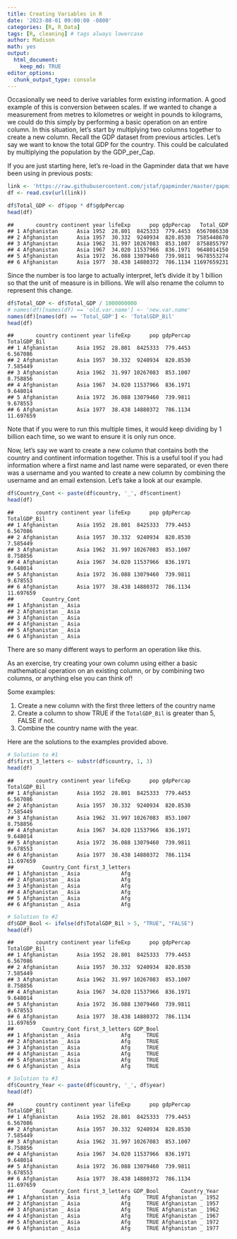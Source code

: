 ```yaml
---
title: Creating Variables in R
date: '2023-08-01 09:00:00 -0800'
categories: [R, R_Data]
tags: [R, cleaning] # tags always lowercase
author: Madison
math: yes
output:
  html_document:
    keep_md: TRUE
editor_options:
  chunk_output_type: console
---
```





Occasionally we need to derive variables form existing information. A good example of this is conversion between scales. If we wanted to change a measurement from metres to kilometres or weight in pounds to kilograms, we could do this simply by performing a basic operation on an entire column. In this situation, let’s start by multiplying two columns together to create a new column. Recall the GDP dataset from previous articles. Let’s say we want to know the total GDP for the country. This could be calculated by multiplying the population by the GDP_per_Cap.

If you are just starting here, let’s re-load in the Gapminder data that we have been using in previous posts:


``` r
link <- 'https://raw.githubusercontent.com/jstaf/gapminder/master/gapminder/gapminder.csv'
df <- read.csv(url(link))
```


``` r
df$Total_GDP <- df$pop * df$gdpPercap
head(df)
```

```
##       country continent year lifeExp      pop gdpPercap   Total_GDP
## 1 Afghanistan      Asia 1952  28.801  8425333  779.4453  6567086330
## 2 Afghanistan      Asia 1957  30.332  9240934  820.8530  7585448670
## 3 Afghanistan      Asia 1962  31.997 10267083  853.1007  8758855797
## 4 Afghanistan      Asia 1967  34.020 11537966  836.1971  9648014150
## 5 Afghanistan      Asia 1972  36.088 13079460  739.9811  9678553274
## 6 Afghanistan      Asia 1977  38.438 14880372  786.1134 11697659231
```

Since the number is too large to actually interpret, let’s divide it by 1 billion so that the unit of measure is in billions. We will also rename the column to represent this change.


``` r
df$Total_GDP <- df$Total_GDP / 1000000000
# names(df)[names(df) == 'old.var.name'] <- 'new.var.name'
names(df)[names(df) == 'Total_GDP'] <- 'TotalGDP_Bil'
head(df)
```

```
##       country continent year lifeExp      pop gdpPercap TotalGDP_Bil
## 1 Afghanistan      Asia 1952  28.801  8425333  779.4453     6.567086
## 2 Afghanistan      Asia 1957  30.332  9240934  820.8530     7.585449
## 3 Afghanistan      Asia 1962  31.997 10267083  853.1007     8.758856
## 4 Afghanistan      Asia 1967  34.020 11537966  836.1971     9.648014
## 5 Afghanistan      Asia 1972  36.088 13079460  739.9811     9.678553
## 6 Afghanistan      Asia 1977  38.438 14880372  786.1134    11.697659
```

Note that if you were to run this multiple times, it would keep dividing by 1 billion each time, so we want to ensure it is only run once.

Now, let’s say we want to create a new column that contains both the country and continent information together. This is a useful tool if you had information where a first name and last name were separated, or even there was a username and you wanted to create a new column by combining the username and an email extension. Let’s take a look at our example.


``` r
df$Country_Cont <- paste(df$country, '_', df$continent)
head(df)
```

```
##       country continent year lifeExp      pop gdpPercap TotalGDP_Bil
## 1 Afghanistan      Asia 1952  28.801  8425333  779.4453     6.567086
## 2 Afghanistan      Asia 1957  30.332  9240934  820.8530     7.585449
## 3 Afghanistan      Asia 1962  31.997 10267083  853.1007     8.758856
## 4 Afghanistan      Asia 1967  34.020 11537966  836.1971     9.648014
## 5 Afghanistan      Asia 1972  36.088 13079460  739.9811     9.678553
## 6 Afghanistan      Asia 1977  38.438 14880372  786.1134    11.697659
##         Country_Cont
## 1 Afghanistan _ Asia
## 2 Afghanistan _ Asia
## 3 Afghanistan _ Asia
## 4 Afghanistan _ Asia
## 5 Afghanistan _ Asia
## 6 Afghanistan _ Asia
```

There are so many different ways to perform an operation like this.

As an exercise, try creating your own column using either a basic mathematical operation on an existing column, or by combining two columns, or anything else you can think of!

Some examples:

1. Create a new column with the first three letters of the country name
2. Create a column to show TRUE if the `TotalGDP_Bil` is greater than 5, FALSE if not.
3. Combine the country name with the year.

Here are the solutions to the examples provided above.


``` r
# Solution to #1
df$first_3_letters <- substr(df$country, 1, 3)
head(df)
```

```
##       country continent year lifeExp      pop gdpPercap TotalGDP_Bil
## 1 Afghanistan      Asia 1952  28.801  8425333  779.4453     6.567086
## 2 Afghanistan      Asia 1957  30.332  9240934  820.8530     7.585449
## 3 Afghanistan      Asia 1962  31.997 10267083  853.1007     8.758856
## 4 Afghanistan      Asia 1967  34.020 11537966  836.1971     9.648014
## 5 Afghanistan      Asia 1972  36.088 13079460  739.9811     9.678553
## 6 Afghanistan      Asia 1977  38.438 14880372  786.1134    11.697659
##         Country_Cont first_3_letters
## 1 Afghanistan _ Asia             Afg
## 2 Afghanistan _ Asia             Afg
## 3 Afghanistan _ Asia             Afg
## 4 Afghanistan _ Asia             Afg
## 5 Afghanistan _ Asia             Afg
## 6 Afghanistan _ Asia             Afg
```


``` r
# Solution to #2
df$GDP_Bool <- ifelse(df$TotalGDP_Bil > 5, "TRUE", "FALSE")
head(df)
```

```
##       country continent year lifeExp      pop gdpPercap TotalGDP_Bil
## 1 Afghanistan      Asia 1952  28.801  8425333  779.4453     6.567086
## 2 Afghanistan      Asia 1957  30.332  9240934  820.8530     7.585449
## 3 Afghanistan      Asia 1962  31.997 10267083  853.1007     8.758856
## 4 Afghanistan      Asia 1967  34.020 11537966  836.1971     9.648014
## 5 Afghanistan      Asia 1972  36.088 13079460  739.9811     9.678553
## 6 Afghanistan      Asia 1977  38.438 14880372  786.1134    11.697659
##         Country_Cont first_3_letters GDP_Bool
## 1 Afghanistan _ Asia             Afg     TRUE
## 2 Afghanistan _ Asia             Afg     TRUE
## 3 Afghanistan _ Asia             Afg     TRUE
## 4 Afghanistan _ Asia             Afg     TRUE
## 5 Afghanistan _ Asia             Afg     TRUE
## 6 Afghanistan _ Asia             Afg     TRUE
```


``` r
# Solution to #3
df$Country_Year <- paste(df$country, '_', df$year)
head(df)
```

```
##       country continent year lifeExp      pop gdpPercap TotalGDP_Bil
## 1 Afghanistan      Asia 1952  28.801  8425333  779.4453     6.567086
## 2 Afghanistan      Asia 1957  30.332  9240934  820.8530     7.585449
## 3 Afghanistan      Asia 1962  31.997 10267083  853.1007     8.758856
## 4 Afghanistan      Asia 1967  34.020 11537966  836.1971     9.648014
## 5 Afghanistan      Asia 1972  36.088 13079460  739.9811     9.678553
## 6 Afghanistan      Asia 1977  38.438 14880372  786.1134    11.697659
##         Country_Cont first_3_letters GDP_Bool       Country_Year
## 1 Afghanistan _ Asia             Afg     TRUE Afghanistan _ 1952
## 2 Afghanistan _ Asia             Afg     TRUE Afghanistan _ 1957
## 3 Afghanistan _ Asia             Afg     TRUE Afghanistan _ 1962
## 4 Afghanistan _ Asia             Afg     TRUE Afghanistan _ 1967
## 5 Afghanistan _ Asia             Afg     TRUE Afghanistan _ 1972
## 6 Afghanistan _ Asia             Afg     TRUE Afghanistan _ 1977
```
